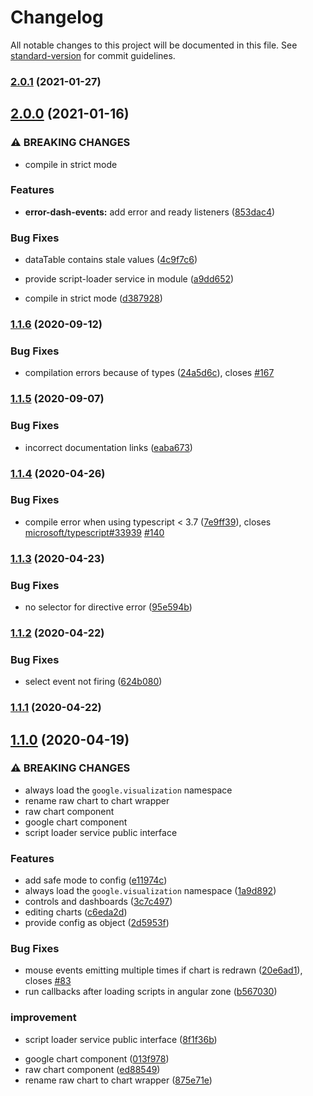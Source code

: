 # Changelog

All notable changes to this project will be documented in this file. See [standard-version](https://github.com/conventional-changelog/standard-version) for commit guidelines.

### [2.0.1](https://github.com/FERNman/angular-google-charts/compare/v2.0.0...v2.0.1) (2021-01-27)

## [2.0.0](https://github.com/FERNman/angular-google-charts/compare/v1.1.6...v2.0.0) (2021-01-16)

### ⚠ BREAKING CHANGES

- compile in strict mode

### Features

- **error-dash-events:** add error and ready listeners ([853dac4](https://github.com/FERNman/angular-google-charts/commit/853dac4c81408bcdb46819b5522196cf36f09755))

### Bug Fixes

- dataTable contains stale values ([4c9f7c6](https://github.com/FERNman/angular-google-charts/commit/4c9f7c69e7f4c7fd829b54687590d7858eb913d0))
- provide script-loader service in module ([a9dd652](https://github.com/FERNman/angular-google-charts/commit/a9dd65215b1f3e0eb2cf4d10350747cd84412a40))

- compile in strict mode ([d387928](https://github.com/FERNman/angular-google-charts/commit/d38792859231cabf4cf16d62da669fea5dbe7e32))

### [1.1.6](https://github.com/FERNman/angular-google-charts/compare/v1.1.5...v1.1.6) (2020-09-12)

### Bug Fixes

- compilation errors because of types ([24a5d6c](https://github.com/FERNman/angular-google-charts/commit/24a5d6c0b8c8e6e403e2ac4b9e0ab39196e76641)), closes [#167](https://github.com/FERNman/angular-google-charts/issues/167)

### [1.1.5](https://github.com/FERNman/angular-google-charts/compare/v1.1.4...v1.1.5) (2020-09-07)

### Bug Fixes

- incorrect documentation links ([eaba673](https://github.com/FERNman/angular-google-charts/commit/eaba67300582e8a49a03fcf698f5233d18271891))

### [1.1.4](https://github.com/FERNman/angular-google-charts/compare/v1.1.3...v1.1.4) (2020-04-26)

### Bug Fixes

- compile error when using typescript < 3.7 ([7e9ff39](https://github.com/FERNman/angular-google-charts/commit/7e9ff396ce7a92e4d23d6737f43f6fc050b07cd5)), closes [microsoft/typescript#33939](https://github.com/microsoft/typescript/issues/33939) [#140](https://github.com/FERNman/angular-google-charts/issues/140)

### [1.1.3](https://github.com/FERNman/angular-google-charts/compare/v1.1.2...v1.1.3) (2020-04-23)

### Bug Fixes

- no selector for directive error ([95e594b](https://github.com/FERNman/angular-google-charts/commit/95e594b38256ff88dd5d18313d3f478f4afdb8a5))

### [1.1.2](https://github.com/FERNman/angular-google-charts/compare/v1.1.1...v1.1.2) (2020-04-22)

### Bug Fixes

- select event not firing ([624b080](https://github.com/FERNman/angular-google-charts/commit/624b080d443e696b38c222b07f540bc52b8993bb))

### [1.1.1](https://github.com/FERNman/angular-google-charts/compare/v1.1.0...v1.1.1) (2020-04-22)

## [1.1.0](https://github.com/FERNman/angular-google-charts/compare/v0.1.6...v1.1.0) (2020-04-19)

### ⚠ BREAKING CHANGES

- always load the `google.visualization` namespace
- rename raw chart to chart wrapper
- raw chart component
- google chart component
- script loader service public interface

### Features

- add safe mode to config ([e11974c](https://github.com/FERNman/angular-google-charts/commit/e11974c9ae8a851329d99b00251051cb3f29059b))
- always load the `google.visualization` namespace ([1a9d892](https://github.com/FERNman/angular-google-charts/commit/1a9d892ff721693d6636b24670f325b91a533c05))
- controls and dashboards ([3c7c497](https://github.com/FERNman/angular-google-charts/commit/3c7c497edcfd9d11db61eafd1ed251349b6fa55f))
- editing charts ([c6eda2d](https://github.com/FERNman/angular-google-charts/commit/c6eda2db8b270f7289c911a789ba65aac1cb0d4e))
- provide config as object ([2d5953f](https://github.com/FERNman/angular-google-charts/commit/2d5953fb62401890e81d6d6cc170eb05ac797597))

### Bug Fixes

- mouse events emitting multiple times if chart is redrawn ([20e6ad1](https://github.com/FERNman/angular-google-charts/commit/20e6ad1e27018ad5c300b23c4a374c2d43b02466)), closes [#83](https://github.com/FERNman/angular-google-charts/issues/83)
- run callbacks after loading scripts in angular zone ([b567030](https://github.com/FERNman/angular-google-charts/commit/b567030fa7821549eef4ecde135c5431755a5271))

### improvement

- script loader service public interface ([8f1f36b](https://github.com/FERNman/angular-google-charts/commit/8f1f36b0254d6444cf5bc9da556176bac85713f3))

* google chart component ([013f978](https://github.com/FERNman/angular-google-charts/commit/013f978dae88cceb963983ae353574344c41726d))
* raw chart component ([ed88549](https://github.com/FERNman/angular-google-charts/commit/ed885493882d9c7266c28a44416cb406eccdafed))
* rename raw chart to chart wrapper ([875e71e](https://github.com/FERNman/angular-google-charts/commit/875e71e6eacaf119314d2b3e4d32d64cca35665d))
